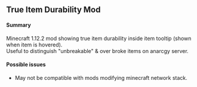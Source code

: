 ## True Item Durability Mod

#### Summary

Minecraft 1.12.2 mod showing true item durability inside item tooltip (shown when item is hovered).  
Useful to distinguish "unbreakable" & over broke items on anarcgy server.

#### Possible issues
- May not be compatible with mods modifying minecraft network stack.
